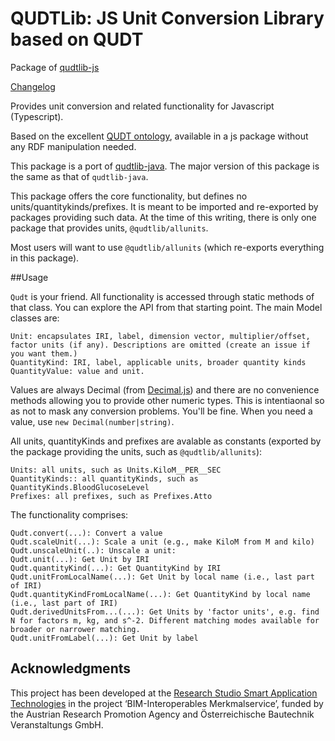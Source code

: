 # QUDTLib: JS Unit Conversion Library based on QUDT

Package of [qudtlib-js](https://github.com/qudtlib/qudtlib-js)

[Changelog](https://github.com/qudtlib/qudtlib-js/blob/main/CHANGELOG.md)

Provides unit conversion and related functionality for Javascript (Typescript).

Based on the excellent [QUDT ontology](https://qudt.org), available in
a js package without any RDF manipulation needed.

This package is a port of [qudtlib-java](https://github.com/qudtlib/qudtlib-java/). The major version of this package is the same as that of `qudtlib-java`.

This package offers the core functionality, but defines no units/quantitykinds/prefixes. It is meant to be
imported and re-exported by packages providing such data. At the time of this writing, there is only one package
that provides units, `@qudtlib/allunits`.

Most users will want to use `@qudtlib/allunits` (which re-exports everything in this package).

##Usage

`Qudt` is your friend. All functionality is accessed through static methods of that class. You can explore the API from that starting point.
The main Model classes are:

    Unit: encapsulates IRI, label, dimension vector, multiplier/offset, factor units (if any). Descriptions are omitted (create an issue if you want them.)
    QuantityKind: IRI, label, applicable units, broader quantity kinds
    QuantityValue: value and unit.

Values are always Decimal (from [Decimal.js](https://mikemcl.github.io/decimal.js/)) and there are no convenience methods allowing you to provide other numeric types. This is intentiaonal so as not to mask any conversion problems. You'll be fine. When you need a value, use `new Decimal(number|string)`.

All units, quantityKinds and prefixes are avalable as constants (exported by the package providing the units, such as `@qudtlib/allunits`):

    Units: all units, such as Units.KiloM__PER__SEC
    QuantityKinds:: all quantityKinds, such as QuantityKinds.BloodGlucoseLevel
    Prefixes: all prefixes, such as Prefixes.Atto

The functionality comprises:

    Qudt.convert(...): Convert a value
    Qudt.scaleUnit(...): Scale a unit (e.g., make KiloM from M and kilo)
    Qudt.unscaleUnit(..): Unscale a unit:
    Qudt.unit(...): Get Unit by IRI
    Qudt.quantityKind(...): Get QuantityKind by IRI
    Qudt.unitFromLocalName(...): Get Unit by local name (i.e., last part of IRI)
    Qudt.quantityKindFromLocalName(...): Get QuantityKind by local name (i.e., last part of IRI)
    Qudt.derivedUnitsFrom...(...): Get Units by 'factor units', e.g. find N for factors m, kg, and s^-2. Different matching modes available for broader or narrower matching.
    Qudt.unitFromLabel(...): Get Unit by label

## Acknowledgments

This project has been developed at the [Research Studio Smart Application Technologies](https://sat.researchstudio.at) in the project ‘BIM-Interoperables Merkmalservice’, funded by the
Austrian Research Promotion Agency and Österreichische Bautechnik Veranstaltungs GmbH.
